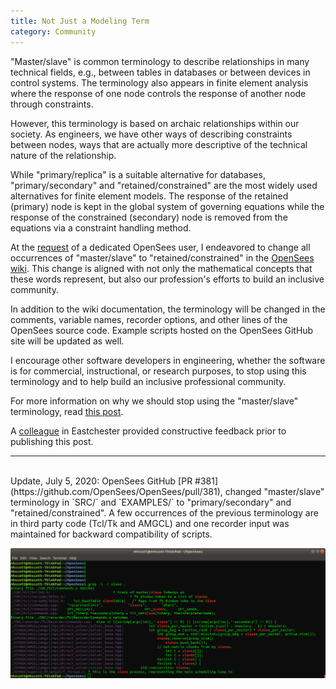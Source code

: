 ```yaml
---
title: Not Just a Modeling Term
category: Community
---
```


"Master/slave" is common terminology to describe relationships in many technical fields, e.g., between tables in databases
or between devices in control systems. The terminology also appears in finite element analysis where the response of one
node controls the response of another node through constraints.

However, this terminology is based on archaic relationships within our society. As engineers, we have other ways of
describing constraints between nodes, ways that are actually more descriptive of the technical nature of the relationship.

While "primary/replica" is a suitable alternative for databases, "primary/secondary" and "retained/constrained"
are the most widely used alternatives for finite element models. The response of the retained (primary) node is kept in the global system
of governing equations while the response of the constrained (secondary) node is removed from the equations via a constraint handling method.

At the [request](https://twitter.com/pollybmurray/status/1271826812171980800) of a dedicated OpenSees user,
I endeavored to change all occurrences of "master/slave" to "retained/constrained"
in the [OpenSees wiki](https://opensees.berkeley.edu/wiki/index.php/OpenSees_User).
This change is aligned with not only the mathematical concepts that these words represent, but
also our profession's efforts to build an inclusive community.

In addition to the wiki documentation, the terminology will be changed in the comments, variable names, recorder options,
and other lines of the OpenSees source code. Example scripts hosted on the OpenSees GitHub site will be updated as well.

I encourage other software developers in engineering, whether the software is for commercial, instructional, or research
purposes, to stop using this terminology and to help build an inclusive professional community.

For more information on why we should stop using the "master/slave" terminology, read
[this post](https://medium.com/@mikebroberts/let-s-stop-saying-master-slave-10f1d1bf34df).

A [colleague](https://www.ericafischer.org/) in Eastchester provided constructive feedback prior to publishing this post.

---
<br>
Update, July 5, 2020: OpenSees GitHub [PR #381](https://github.com/OpenSees/OpenSees/pull/381),
changed "master/slave" terminology in `SRC/` and `EXAMPLES/` to "primary/secondary"
and "retained/constrained". A few occurrences of the previous terminology
are in third party code (Tcl/Tk and AMGCL) and one recorder
input was maintained for backward compatibility of scripts.

![Remaining modeling terms in OpenSees source code](/assets/images/ModelingTerms.png)
